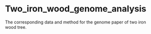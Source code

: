 # Two_iron_wood_genome_analysis
The corresponding data and method for the genome paper of two iron wood tree.
